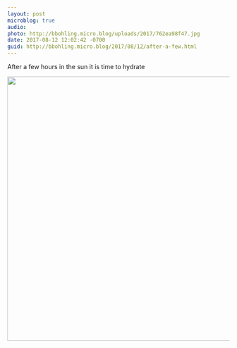 ```yaml
---
layout: post
microblog: true
audio: 
photo: http://bbohling.micro.blog/uploads/2017/762ea98f47.jpg
date: 2017-08-12 12:02:42 -0700
guid: http://bbohling.micro.blog/2017/08/12/after-a-few.html
---
```

After a few hours in the sun it is time to hydrate

<img src="http://bbohling.micro.blog/uploads/2017/762ea98f47.jpg" width="600" height="599" />
